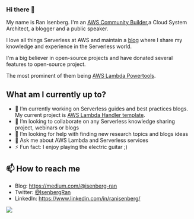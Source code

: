 ### Hi there 👋


My name is Ran Isenberg. 
I'm an [AWS Community Builder](https://aws.amazon.com/developer/community/community-builders/),a Cloud System Architect, a blogger and a public speaker.

I love all things Serverless at AWS and maintain a [blog](https://medium.com/@isenberg-ran) where I share my knowledge and experience in the Serverless world.

I'm a big believer in open-source projects and have donated several features to open-source project. 

The most prominent of them being [AWS Lambda Powertools](https://github.com/awslabs/aws-lambda-powertools-python).

## What am I currently up to?
- 🔭 I’m currently working on Serverless guides and best practices blogs. My current project is [AWS Lambda Handler template](https://github.com/ran-isenberg/aws-lambda-handler-cookbook).
- 👯 I’m looking to collaborate on any Serverless knowledge sharing project, webinars or blogs
- 🤔 I’m looking for help with finding new research topics and blogs ideas
- 💬 Ask me about AWS Lambda and Serverless services
- ⚡ Fun fact: I enjoy playing the electric guitar ;)

## 📫 How to reach me
- Blog: https://medium.com/@isenberg-ran
- Twitter: [@IsenbergRan](https://twitter.com/IsenbergRan)
- LinkedIn: https://www.linkedin.com/in/ranisenberg/

![](https://komarev.com/ghpvc/?username=ran-isenberg)

